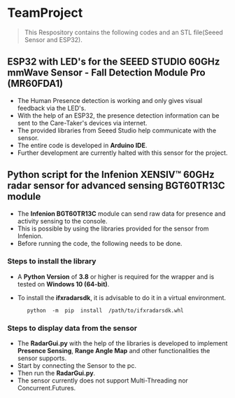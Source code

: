 # TeamProject
>This Respository contains the following codes and an STL file(Seeed Sensor and ESP32).

## ESP32 with LED's for the SEEED STUDIO 60GHz mmWave Sensor - Fall Detection Module Pro (MR60FDA1)
- The Human Presence detection is working and only gives visual feedback via the LED's.
- With the help of an ESP32, the presence detection information can be sent to the Care-Taker's devices via internet.
- The provided libraries from Seeed Studio help communicate with the sensor.
- The entire code is developed in **Arduino IDE**.
- Further development are currently halted with this sensor for the project.
## Python script for the Infenion XENSIV™ 60GHz radar sensor for advanced sensing BGT60TR13C module
- The **Infenion BGT60TR13C** module can send raw data for presence and activity sensing to the console.
- This is possible by using the libraries provided for the sensor from Infenion.
- Before running the code, the following needs to be done.
### Steps to install the library
- A **Python Version** of **3.8** or higher is required for the wrapper and is tested on **Windows 10 (64-bit)**.
- To install the **ifxradarsdk**, it is advisable to do it in a virtual environment.

		 python  -m  pip  install  /path/to/ifxradarsdk.whl

### Steps to display data from the sensor
- The **RadarGui.py** with the help of the libraries is developed to implement **Presence Sensing**, **Range Angle Map** and other functionalities the sensor supports.
- Start by connecting the Sensor to the pc.
- Then run the **RadarGui.py**.
- The sensor currently does not support Multi-Threading nor Concurrent.Futures.
